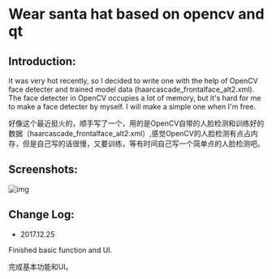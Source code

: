 # Wear santa hat based on opencv and qt   

## Introduction: ##
It was very hot recently, so I decided to write one with the help of OpenCV face detecter and trained model data (haarcascade_frontalface_alt2.xml). The face detecter in OpenCV occupies a lot of memory, but it's hard for me to make a face detecter by myself. I will make a simple one when I'm free.      

好像这个最近挺火的，顺手写了一个，用的是OpenCV自带的人脸检测和训练好的数据（haarcascade_frontalface_alt2.xml）,感觉OpenCV的人脸检测有点占内存，但是自己写的话很慢，又要训练，等有时间自己写一个简单点的人脸检测吧。       

## Screenshots: ##

![img](https://github.com/WangHongshuo/Wear_santa_hat-opencv-qt/blob/master/README/Demo.gif) 

## Change Log: ##

 - 2017.12.25

Finished basic function and UI.       

完成基本功能和UI。       
